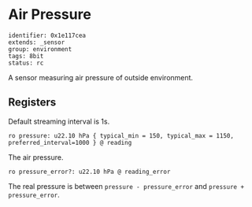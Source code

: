 # Air Pressure

    identifier: 0x1e117cea
    extends: _sensor
    group: environment
    tags: 8bit
    status: rc

A sensor measuring air pressure of outside environment.

## Registers

Default streaming interval is 1s.

    ro pressure: u22.10 hPa { typical_min = 150, typical_max = 1150, preferred_interval=1000 } @ reading

The air pressure.

    ro pressure_error?: u22.10 hPa @ reading_error

The real pressure is between `pressure - pressure_error` and `pressure + pressure_error`.
